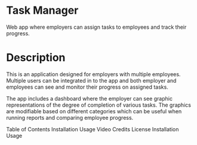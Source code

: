 # Task Manager

Web app where employers can assign tasks to employees and track their progress.

# Description

This is an application designed for employers with multiple employees. Multiple users can be integrated in to the app and both employer and employees can see and monitor their progress on assigned tasks.

The app includes a dashboard where the employer can see graphic representations of the degree of completion of various tasks. The graphics are modifiable based on different categories which can be useful when running reports and comparing employee progress.

Table of Contents
Installation
Usage
Video
Credits
License
Installation
Usage
